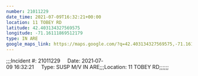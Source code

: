```yaml
---
number: 21011229
date_time: 2021-07-09T16:32:21+00:00
location: 11 TOBEY RD
latitude: 42.403134327569575
longitude: -71.16111869512179
type: IN ARE
google_maps_link: https://maps.google.com/?q=42.403134327569575,-71.16111869512179
---
```


;;;Incident #: 21011229     Date: 2021‐07‐09 16:32:21     Type: SUSP M/V IN ARE;;;Location: 11 TOBEY RD;;;;;;
